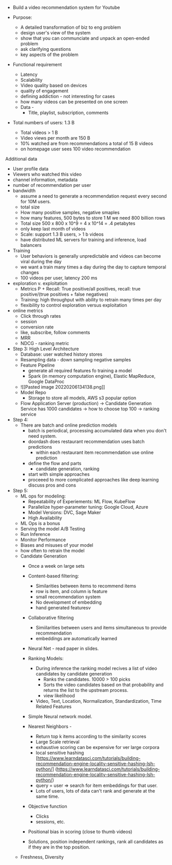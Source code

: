 - Build a video recommendation system for Youtube
- Purpose: 
	- A detailed transformation of biz to eng problem
	- design user's view of the system
	- show that you can communciate and unpack an open-ended problem
	- ask clarifying questions
	- key aspects of the problem     

- Functional requirement
	- Latency
	- Scalability 
	- Video quality based on devices
	- quality of engagement
	- defining addiction - not interesting for cases
	- how many videos can be presented on one screen
	- Data - 
		- Title, playlist, subscription, comments
- Total numbers of users: 1.3 B
	- Total videos > 1 B
	- Video views per month are 150 B
	- 10% watched are from recommendations a total of 15 B videos
	- on homepage user sees 100 video recommendation

Additional data
- User profile data
- Viewers who watched this video 
- channel information, metadata
- number of recommendation per user
- bandwidth 
	- assume a need to generate a recommendation request every second for 10M users. 
	- total size
	- How many positive samples, negative smaples 
	- how many features, 500 bytes to store 1 M we need 800 billion rows
	- Total size 500 x 800 x 10^9 = 4 x 10^14 = .4 petabytes
	- only keep last month of videos
	- Scale: support 1.3 B users, > 1 b videos
	- have distributed ML servers for training and inference, load balancers
- Training
	- User behaviors is generally unpredictable and videos can become viral during the day
	- we want a train many times a day during the day to capture temporal changes 
	- 100 videos per user, latency 200 ms
- exploration v. exploitation
	- Metrics P + Recall: True positive/all positives, recall: true positive/(true positives + false negatives)
	- Training: high throughput with ability to retrain many times per day 
	- flexibility to control exploration versus exploitation 
- online metrics
	- Click through rates
	- session
	- conversion rate
	- like, subscribe, follow comments
	- MRR
	- NDCG - ranking metric 
- Step 3: High Level Architecture
	- Database: user watched history stores 
	- Resampling data - down sampling negative samples
	- Feature Pipeline 
		- generate all required features fo training a model
		- Spark (in memory computation engine), Elastic MapReduce, Google DataProc 
	- ![[Pasted image 20220206134138.png]]
	- Model Repo
		- Storage to store all models, AWS s3 popular option
	- Flow Application Server (production) -> Candidate Generation Service has 1000 candidates -> how to choose top 100 -> ranking service
- Step 4: 
	- There are batch and online prediction models 
		- batch is periodical, processing accumulated data when you don't need system. 
		- doordash does restaurant recommendation uses batch predictions
			- within each restaurant item recommendation use online prediction
		- define the flow and parts 
			- candidate generation, ranking
		- start with simple approaches 
		- proceeed to more complicated approaches like deep learning discuss pros and cons 
- Step 5:
	- ML ops for modeling:
		- Repeatability of Experiements: ML Flow, KubeFlow
		- Parallelize hyper-parameter tuning: Google Cloud, Azure
		- Model Versions: DVC, Sage Maker
		- High Availability
	- ML Ops is a bonus
	- Serving the model A/B Testing
	- Run Inference
	- Monitor Performance
	- Biases and misuses of your model 
	- how often to retrain the model 
	- Candidate Generation 
		- Once a week on large sets
		- Content-based filtering: 
			- Similarities between items to recommend items 
			- row is item, and column is feature 
			- small recommendation system 
			- No development of embedding
			- hand generated featuresv       
		- Collaborative filtering 
			- Simiilarities between users and items simultaneous to provide recommendation
			- embeddings are automatically learned
		- Neural Net - read paper in slides. 

		- Ranking Models:
			- During inference the ranking model recives a list of video candidates by candidate generation
				- Ranks the candidates. 10000 > 100 picks
				- Sorts the video candidates based on that probability and returns the list to the upstream process. 
				- view likelihood 
			- Video, Text, Location, Normalization, Standardization, Time Related Features
		- Simple Neural network model. 
		- Nearest Neighbors - 
			- Return top k items according to the similarity scores
			- Large Scale retrieval
			- exhaustive scoring can be expensive for ver large corpora
			- local sensitive hashing [https://www.learndatasci.com/tutorials/building-recommendation-engine-locality-sensitive-hashing-lsh-python/] (https://www.learndatasci.com/tutorials/building-recommendation-engine-locality-sensitive-hashing-lsh-python/)
			- query = user => search for item embeddings for that user. 
			- Lots of users, lots of data can't rank and generate at the same time. 
		- Objective function
			- Clicks
			- sessions, etc. 
		- Positional bias in scoring (close to thumb videos)
		- Solutions, position independent rankings, rank all candidates as if they are in the top position. 
	- Freshness, Diversity
